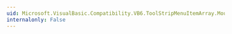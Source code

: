 ```yaml
---
uid: Microsoft.VisualBasic.Compatibility.VB6.ToolStripMenuItemArray.MouseUp
internalonly: False
---
```

